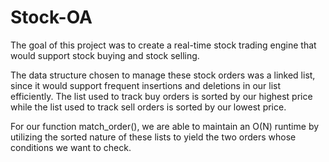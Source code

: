 # Stock-OA
The goal of this project was to create a real-time stock trading engine that would support stock buying and stock selling.

The data structure chosen to manage these stock orders was a linked list, since it would support frequent insertions and deletions in our list efficiently. The list used to track buy orders is sorted by our highest price while the list used to track sell orders is sorted by our lowest price.

For our function match_order(), we are able to maintain an O(N) runtime by utilizing the sorted nature of these lists to yield the two orders whose conditions we want to check.
